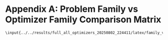 # Appendix A: Problem Family vs Optimizer Family Comparison Matrix

```{=latex}
\input{../../results/full_all_optimizers_20250802_224411/latex/family_vs_family_matrix.tex}
```
